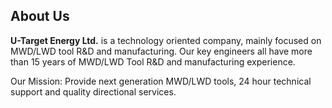 ## About Us


**U-Target Energy Ltd.** is a technology oriented company, mainly focused on MWD/LWD tool R&D and manufacturing.
Our key engineers all have more than 15 years of MWD/LWD Tool  R&D and manufacturing experience.  

Our Mission: Provide next generation MWD/LWD tools, 24 hour technical support and quality directional services.
